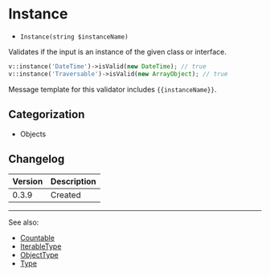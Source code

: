 # Instance

- `Instance(string $instanceName)`

Validates if the input is an instance of the given class or interface.

```php
v::instance('DateTime')->isValid(new DateTime); // true
v::instance('Traversable')->isValid(new ArrayObject); // true
```

Message template for this validator includes `{{instanceName}}`.

## Categorization

- Objects

## Changelog

Version | Description
--------|-------------
  0.3.9 | Created

***
See also:

- [Countable](Countable.md)
- [IterableType](IterableType.md)
- [ObjectType](ObjectType.md)
- [Type](Type.md)

